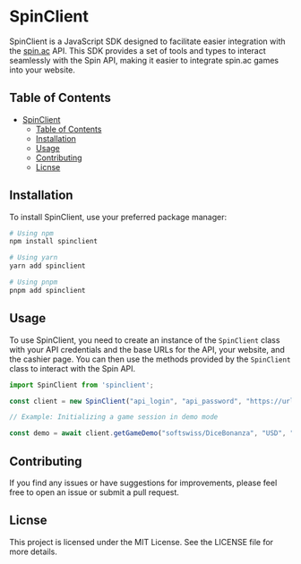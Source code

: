# SpinClient

SpinClient is a JavaScript SDK designed to facilitate easier integration with the [spin.ac](https://documentation.spin.ac/) API. This SDK provides a set of tools and types to interact seamlessly with the Spin API, making it easier to integrate spin.ac games into your website.

## Table of Contents

- [SpinClient](#spinclient)
  - [Table of Contents](#table-of-contents)
  - [Installation](#installation)
  - [Usage](#usage)
  - [Contributing](#contributing)
  - [Licnse](#licnse)

## Installation

To install SpinClient, use your preferred package manager:

```bash
# Using npm
npm install spinclient

# Using yarn
yarn add spinclient

# Using pnpm
pnpm add spinclient
```

## Usage

To use SpinClient, you need to create an instance of the `SpinClient` class with your API credentials and the base URLs for the API, your website, and the cashier page. You can then use the methods provided by the `SpinClient` class to interact with the Spin API.

```ts
import SpinClient from 'spinclient';

const client = new SpinClient("api_login", "api_password", "https://url.to.api.com", "https://url.to.your.page.com", "https://url.to.cashier.page.com");

// Example: Initializing a game session in demo mode

const demo = await client.getGameDemo("softswiss/DiceBonanza", "USD", "en");
```


## Contributing
If you find any issues or have suggestions for improvements, please feel free to open an issue or submit a pull request.

## Licnse
This project is licensed under the MIT License. See the LICENSE file for more details.